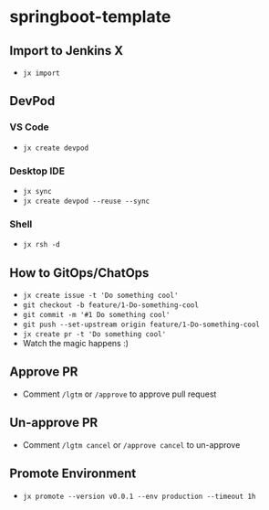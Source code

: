 # springboot-template

## Import to Jenkins X
- `jx import`

## DevPod
### VS Code
- `jx create devpod`
### Desktop IDE
- `jx sync`
- `jx create devpod --reuse --sync`
### Shell
- `jx rsh -d`

## How to GitOps/ChatOps
- `jx create issue -t 'Do something cool'`
- `git checkout -b feature/1-Do-something-cool`
- `git commit -m '#1 Do something cool'`
- `git push --set-upstream origin feature/1-Do-something-cool`
- `jx create pr -t 'Do something cool'`
- Watch the magic happens :)

## Approve PR
- Comment `/lgtm` or `/approve` to approve pull request

## Un-approve PR
- Comment `/lgtm cancel` or `/approve cancel` to un-approve

## Promote Environment
- `jx promote --version v0.0.1 --env production --timeout 1h`